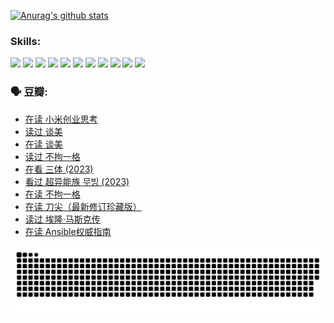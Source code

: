
[![Anurag's github stats](https://github-readme-stats.vercel.app/api?username=w940853815)](https://github.com/anuraghazra/github-readme-stats)

### Skills:

<code><img height="32" src="https://cdn.jsdelivr.net/npm/simple-icons@v5/icons/python.svg"></code>
<code><img height="32" src="https://cdn.jsdelivr.net/npm/simple-icons@v5/icons/javascript.svg"></code>
<code><img height="32" src="https://cdn.jsdelivr.net/npm/simple-icons@v5/icons/django.svg"></code>
<code><img height="32" src="https://cdn.jsdelivr.net/npm/simple-icons@v5/icons/flask.svg"></code>
<code><img height="32" src="https://cdn.jsdelivr.net/npm/simple-icons@v5/icons/vuetify.svg"></code>
<code><img height="32" src="https://cdn.jsdelivr.net/npm/simple-icons@v5/icons/git.svg"></code>
<code><img height="32" src="https://cdn.jsdelivr.net/npm/simple-icons@v5/icons/docker.svg"></code>
<code><img height="32" src="https://cdn.jsdelivr.net/npm/simple-icons@v5/icons/postgresql.svg"></code>
<code><img height="32" src="https://cdn.jsdelivr.net/npm/simple-icons@v5/icons/elasticsearch.svg"></code>
<code><img height="32" src="https://cdn.jsdelivr.net/npm/simple-icons@v5/icons/macos.svg"></code>
<code><img height="32" src="https://cdn.jsdelivr.net/npm/simple-icons@v5/icons/linux.svg"></code>

### 🗣 豆瓣:

<!-- DOUBAN-ACTIVITIES:START -->
- [在读 小米创业思考](https://www.douban.com/people/136069238/status/4572047905/?_i=12657773)
- [读过 谈美](https://www.douban.com/people/136069238/status/4572047629/?_i=12657773)
- [在读 谈美](https://www.douban.com/people/136069238/status/4560861771/?_i=12657773)
- [读过 不拘一格](https://www.douban.com/people/136069238/status/4560861445/?_i=12657773)
- [在看 三体‎ (2023)](https://www.douban.com/people/136069238/status/4558185093/?_i=12657773)
- [看过 超异能族 무빙‎ (2023)](https://www.douban.com/people/136069238/status/4556824186/?_i=12657773)
- [在读 不拘一格](https://www.douban.com/people/136069238/status/4541712161/?_i=12657773)
- [在读 刀尖（最新修订珍藏版）](https://www.douban.com/people/136069238/status/4541711339/?_i=12657773)
- [读过 埃隆·马斯克传](https://www.douban.com/people/136069238/status/4541710351/?_i=12657773)
- [在读 Ansible权威指南](https://www.douban.com/people/136069238/status/4539151450/?_i=12657773)
<!-- DOUBAN-ACTIVITIES:END -->


![Snake animation](https://raw.githubusercontent.com/w940853815/w940853815/output/github-contribution-grid-snake.svg)

<!--
**w940853815/w940853815** is a ✨ _special_ ✨ repository because its `README.md` (this file) appears on your GitHub profile.

Here are some ideas to get you started:

- 🔭 I’m currently working on ...
- 🌱 I’m currently learning ...
- 👯 I’m looking to collaborate on ...
- 🤔 I’m looking for help with ...
- 💬 Ask me about ...
- 📫 How to reach me: ...
- 😄 Pronouns: ...
- ⚡ Fun fact: ...
-->
